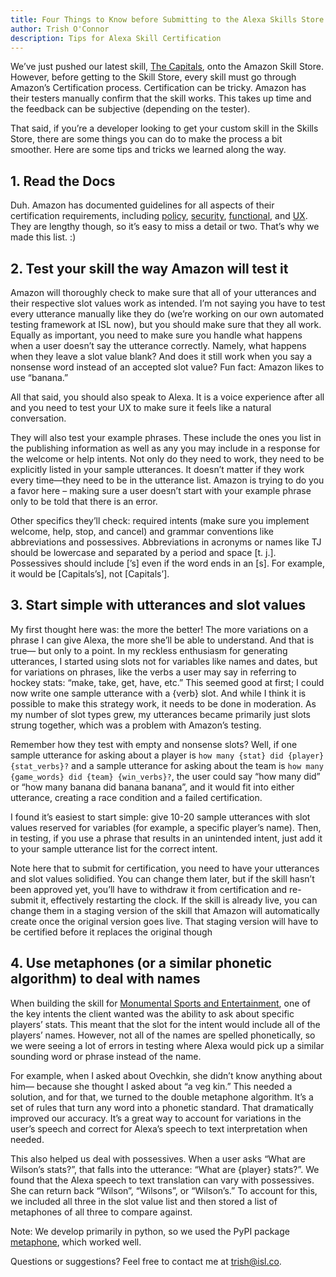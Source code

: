```yaml
---
title: Four Things to Know before Submitting to the Alexa Skills Store
author: Trish O'Connor
description: Tips for Alexa Skill Certification
---
```


We’ve just pushed our latest skill, [The Capitals](https://www.amazon.com/Monumental-Sports-and-Entertainment-Capitals/dp/B0767PGMMD/ref=cm_cr_arp_d_product_top?ie=UTF8), onto the Amazon Skill Store. However, before getting to the Skill Store, every skill must go through Amazon’s Certification process. Certification can be tricky. Amazon has their testers manually confirm that the skill works. This takes up time and the feedback can be subjective (depending on the tester). 

That said, if you’re a developer looking to get your custom skill in the Skills Store, there are some things you can do to make the process a bit smoother. Here are some tips and tricks we learned along the way.

## 1. Read the Docs
Duh. Amazon has documented guidelines for all aspects of their certification requirements, including [policy](https://developer.amazon.com/docs/custom-skills/policy-testing-for-an-alexa-skill.html), [security](https://developer.amazon.com/docs/custom-skills/security-testing-for-an-alexa-skill.html), [functional](https://developer.amazon.com/docs/custom-skills/functional-testing-for-a-custom-skill.html), and [UX](https://developer.amazon.com/docs/custom-skills/voice-interface-and-user-experience-testing-for-a-custom-skill.html). They are lengthy though, so it’s easy to miss a detail or two. That’s why we made this list. :)

## 2. Test your skill the way Amazon will test it
Amazon will thoroughly check to make sure that all of your utterances and their respective slot values work as intended. I’m not saying you have to test every utterance manually like they do (we’re working on our own automated testing framework at ISL now), but you should make sure that they all work. Equally as important, you need to make sure you handle what happens when a user doesn’t say the utterance correctly. Namely, what happens when they leave a slot value blank? And does it still work when you say a nonsense word instead of an accepted slot value? Fun fact: Amazon likes to use “banana.” 

All that said, you should also speak to Alexa. It is a voice experience after all and you need to test your UX to make sure it feels like a natural conversation.

They will also test your example phrases. These include the ones you list in the publishing information as well as any you may include in a response for the welcome or help intents. Not only do they need to work, they need to be explicitly listed in your sample utterances. It doesn’t matter if they work every time—they need to be in the utterance list. Amazon is trying to do you a favor here – making sure a user doesn’t start with your example phrase only to be told that there is an error. 

Other specifics they’ll check: required intents (make sure you implement welcome, help, stop, and cancel) and grammar conventions like abbreviations and possessives. Abbreviations in acronyms or names like TJ should be lowercase and separated by a period and space [t. j.]. Possessives should include [’s] even if the word ends in an [s]. For example, it would be [Capitals’s], not [Capitals’].

## 3. Start simple with utterances and slot values
My first thought here was: the more the better! The more variations on a phrase I can give Alexa, the more she’ll be able to understand. And that is true—  but only to a point. In my reckless enthusiasm for generating utterances, I started using slots not for variables like names and dates, but for variations on phrases, like the verbs a user may say in referring to hockey stats: “make, take, get, have, etc.” This seemed good at first; I could now write one sample utterance with a {verb} slot. And while I think it is possible to make this strategy work, it needs to be done in moderation. As my number of slot types grew, my utterances became primarily just slots strung together, which was a problem with Amazon’s testing. 

Remember how they test with empty and nonsense slots? Well, if one sample utterance for asking about a player is `how many {stat} did {player}{stat_verbs}?` and a sample utterance for asking about the team is `how many {game_words} did {team} {win_verbs}?`, the user could say “how many did” or “how many banana did banana banana”, and it would fit into either utterance, creating a race condition and a failed certification.

I found it’s easiest to start simple: give 10-20 sample utterances with slot values reserved for variables (for example, a specific player’s name). Then, in testing, if you use a phrase that results in an unintended intent, just add it to your sample utterance list for the correct intent.

Note here that to submit for certification, you need to have your utterances and slot values solidified. You can change them later, but if the skill hasn’t been approved yet, you’ll have to withdraw it from certification and re-submit it, effectively restarting the clock. If the skill is already live, you can change them in a staging version of the skill that Amazon will automatically create once the original version goes live. That staging version will have to be certified before it replaces the original though


## 4. Use metaphones (or a similar phonetic algorithm) to deal with names
When building the skill for [Monumental Sports and Entertainment](http://www.monumentalsports.com/), one of the key intents the client wanted was the ability to ask about specific players’ stats. This meant that the slot for the intent would include all of the players’ names. However, not all of the names are spelled phonetically, so we were seeing a lot of errors in testing where Alexa would pick up a similar sounding word or phrase instead of the name. 

For example, when I asked about Ovechkin, she didn’t know anything about him— because she thought I asked about “a veg kin.” This needed a solution, and for that, we turned to the double metaphone algorithm. It’s a set of rules that turn any word into a phonetic standard. That dramatically improved our accuracy. It’s a great way to account for variations in the user’s speech and correct for Alexa’s speech to text interpretation when needed. 

This also helped us deal with possessives. When a user asks “What are Wilson’s stats?”, that falls into the utterance: “What are {player} stats?”. We found that the Alexa speech to text translation can vary with possessives. She can return back “Wilson”, “Wilsons”, or “Wilson’s.” To account for this, we included all three in the slot value list and then stored a list of metaphones of all three to compare against.

Note: We develop primarily in python, so we used the PyPI package [metaphone](https://pypi.python.org/pypi/Metaphone/0.4), which worked well.


Questions or suggestions? Feel free to contact me at [trish@isl.co](mailto:trish@isl.co).


